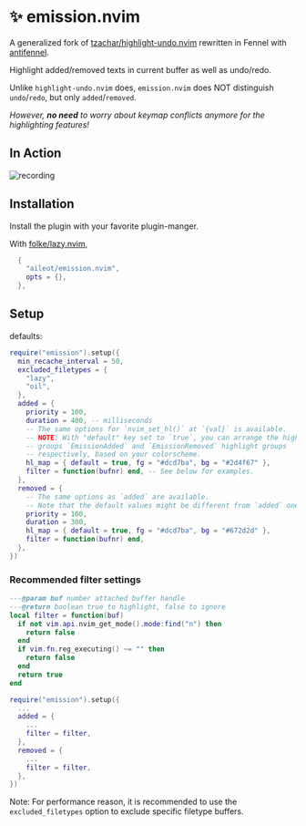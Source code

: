 # ✨ emission.nvim

A generalized fork of
[tzachar/highlight-undo.nvim](https://github.com/tzachar/highlight-undo.nvim)
rewritten in Fennel with
[antifennel](https://git.sr.ht/~technomancy/antifennel).

Highlight added/removed texts in current buffer as well as undo/redo.

Unlike `highlight-undo.nvim` does, `emission.nvim` does NOT distinguish
`undo`/`redo`, but only `added`/`removed`.

_However, **no need** to worry about keymap conflicts anymore for the
highlighting features!_

## In Action

<!-- TODO: Replace demo with asciinema -->
![recording](https://github.com/tzachar/highlight-undo.nvim/assets/4946827/81b85a3b-b563-4e97-b4e1-7a48d0d2f912)

## Installation

Install the plugin with your favorite plugin-manger.

With [folke/lazy.nvim](https://github/folke/lazy.nvim),

```lua
  {
    "aileot/emission.nvim",
    opts = {},
  },
```

## Setup

defaults:

```lua
require("emission").setup({
  min_recache_interval = 50,
  excluded_filetypes = {
    "lazy",
    "oil",
  },
  added = {
    priority = 100,
    duration = 400, -- milliseconds
    -- The same options for `nvim_set_hl()` at `{val}` is available.
    -- NOTE: With "default" key set to `true`, you can arrange the highlight
    -- groups `EmissionAdded` and `EmissionRemoved` highlight groups
    -- respectively, based on your colorscheme.
    hl_map = { default = true, fg = "#dcd7ba", bg = "#2d4f67" },
    filter = function(bufnr) end, -- See below for examples.
  },
  removed = {
    -- The same options as `added` are available.
    -- Note that the default values might be different from `added` ones.
    priority = 100,
    duration = 300,
    hl_map = { default = true, fg = "#dcd7ba", bg = "#672d2d" },
    filter = function(bufnr) end,
  },
})
```

### Recommended filter settings

```lua
---@param buf number attached buffer handle
---@return boolean true to highlight, false to ignore
local filter = function(buf)
  if not vim.api.nvim_get_mode().mode:find("n") then
    return false
  end
  if vim.fn.reg_executing() ~= "" then
    return false
  end
  return true
end

require("emission").setup({
  ...
  added = {
    ...
    filter = filter,
  },
  removed = {
    ...
    filter = filter,
  },
})
```

Note: For performance reason, it is recommended to use the
`excluded_filetypes` option to exclude specific filetype buffers.
